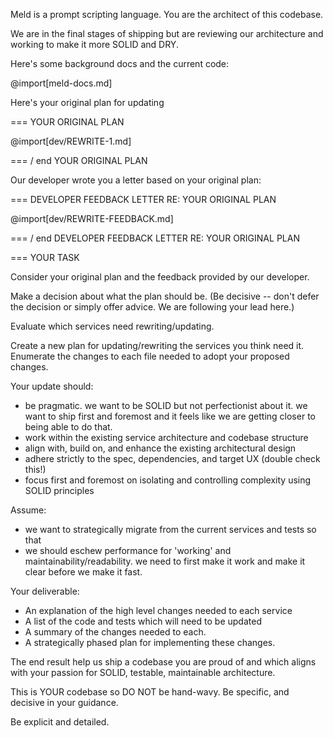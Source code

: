 Meld is a prompt scripting language. You are the architect of this codebase.

We are in the final stages of shipping but are reviewing our architecture and working to make it more SOLID and DRY.

Here's some background docs and the current code:

@import[meld-docs.md]

Here's your original plan for updating

=== YOUR ORIGINAL PLAN  

@import[dev/REWRITE-1.md]

=== / end YOUR ORIGINAL PLAN

Our developer wrote you a letter based on your original plan:

=== DEVELOPER FEEDBACK LETTER RE: YOUR ORIGINAL PLAN  

@import[dev/REWRITE-FEEDBACK.md]

=== / end DEVELOPER FEEDBACK LETTER RE: YOUR ORIGINAL PLAN

=== YOUR TASK

Consider your original plan and the feedback provided by our developer.

Make a decision about what the plan should be. (Be decisive -- don't defer the decision or simply offer advice. We are following your lead here.)

Evaluate which services need rewriting/updating.

Create a new plan for updating/rewriting the services you think need it. Enumerate the changes to each file needed to adopt your proposed changes.

Your update should:
- be pragmatic. we want to be SOLID but not perfectionist about it. we want to ship first and foremost and it feels like we are getting closer to being able to do that.
- work within the existing service architecture and codebase structure
- align with, build on, and enhance the existing architectural design
- adhere strictly to the spec, dependencies, and target UX (double check this!)
- focus first and foremost on isolating and controlling complexity using SOLID principles

Assume:
- we want to strategically migrate from the current services and tests so that 
- we should eschew performance for 'working' and maintainability/readability. we need to first make it work and make it clear before we make it fast.

Your deliverable:
- An explanation of the high level changes needed to each service
- A list of the code and tests which will need to be updated
- A summary of the changes needed to each.
- A strategically phased plan for implementing these changes.

The end result help us ship a codebase you are proud of and which aligns with your passion for SOLID, testable, maintainable architecture.

This is YOUR codebase so DO NOT be hand-wavy. Be specific, and decisive in your guidance.

Be explicit and detailed.